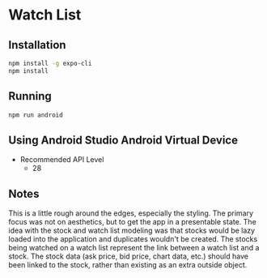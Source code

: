 # Watch List

## Installation
```bash
npm install -g expo-cli
npm install
```

##  Running
```bash
npm run android
```

## Using Android Studio Android Virtual Device
- Recommended API Level
  - 28


## Notes
This is a little rough around the edges, especially the styling.  The primary focus was not on
aesthetics, but to get the app in a presentable state.
The idea with the stock and watch list modeling was that stocks would be lazy loaded into the
application and duplicates wouldn't be created.  The stocks being watched on a watch list represent
the link between a watch list and a stock.
The stock data (ask price, bid price, chart data, etc.) should have been linked to the stock,
rather than existing as an extra outside object.
